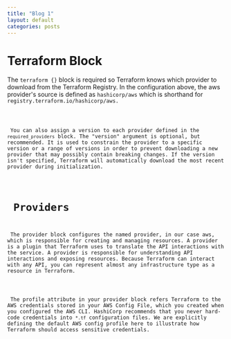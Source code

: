 ```yaml
---
title: "Blog 1"
layout: default
categories: posts
---
```

<h1> Terraform Block </h1>
<p> The <code>terraform {}</code> block is required so Terraform knows which provider to download from the Terraform Registry. In the configuration above, the aws provider's source is defined as <code>hashicorp/aws</code> which is shorthand for <code>registry.terraform.io/hashicorp/aws</pre>.</p>

<p> You can also assign a version to each provider defined in the <code>required_providers</code> block. The "version" argument is optional, but recommended. It is used to constrain the provider to a specific version or a range of versions in order to prevent downloading a new provider that may possibly contain breaking changes. If the version isn't specified, Terraform will automatically download the most recent provider during initialization.</p>

<h1> Providers </h1>
<p> The provider block configures the named provider, in our case aws, which is responsible for creating and managing resources. A provider is a plugin that Terraform uses to translate the API interactions with the service. A provider is responsible for understanding API interactions and exposing resources. Because Terraform can interact with any API, you can represent almost any infrastructure type as a resource in Terraform.</p>

<p> The profile attribute in your provider block refers Terraform to the AWS credentials stored in your AWS Config File, which you created when you configured the AWS CLI. HashiCorp recommends that you never hard-code credentials into <code>*.tf</code> configuration files. We are explicitly defining the default AWS config profile here to illustrate how Terraform should access sensitive credentials.</p>
